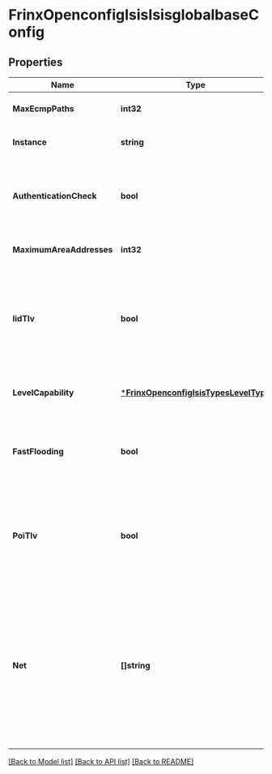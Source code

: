 # FrinxOpenconfigIsisIsisglobalbaseConfig

## Properties
Name | Type | Description | Notes
------------ | ------------- | ------------- | -------------
**MaxEcmpPaths** | **int32** | Optional[ISIS max-paths count.] REF:Optional.empty | [optional] [default to null]
**Instance** | **string** | Optional[ISIS Instance.] REF:Optional.empty | [optional] [default to null]
**AuthenticationCheck** | **bool** | Optional[When set to true, reject all ISIS protocol PDUs that either have a mismatch in authentication-type or authentication-key.] REF:Optional.empty | [optional] [default to null]
**MaximumAreaAddresses** | **int32** | Optional[Maximum areas supported.] REF:Optional.empty | [optional] [default to null]
**IidTlv** | **bool** | Optional[ISIS Instance Identifier TLV. When set to trues, the IID-TLV identifies the unique instance as well as the topology/topologies to which the PDU applies.] REF:Optional[RFC6822: IS-IS Multi-Instance. TLV 7] | [optional] [default to null]
**LevelCapability** | [***FrinxOpenconfigIsisTypesLevelType**](frinx.openconfig.isis.types.LevelType.md) | Optional[ISIS level capability(level-1, level-2,vlevel-1-2).] REF:Optional.empty | [optional] [default to null]
**FastFlooding** | **bool** | Optional[When set to true, IS will always flood the LSP that triggered an SPF before the router actually runs the SPF computation.] REF:Optional.empty | [optional] [default to null]
**PoiTlv** | **bool** | Optional[ISIS purge TLV. When set to true, a TLV is added to purges to record the system ID  of the IS generating the purge.] REF:Optional[RFC6232: Purge Originator Identification TLV for IS-IS. TLV 13.] | [optional] [default to null]
**Net** | **[]string** | Optional[ISIS network entity title (NET). The first 8 bits are usually 49 (private AFI), next 16 bits represent area, next 48 bits represent system id and final 8 bits are set to 0.] REF:Optional[International Organization for Standardization, Information technology - Open Systems Interconnection-Network service Definition - ISO/ IEC 8348:2002.] | [optional] [default to null]

[[Back to Model list]](../README.md#documentation-for-models) [[Back to API list]](../README.md#documentation-for-api-endpoints) [[Back to README]](../README.md)


